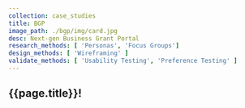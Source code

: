 ```yaml
---
collection: case_studies
title: BGP
image_path: ./bgp/img/card.jpg
desc: Next-gen Business Grant Portal
research_methods: [ 'Personas', 'Focus Groups']
design_methods: [ 'Wireframing' ]
validate_methods: [ 'Usability Testing', 'Preference Testing' ]
---
```


## {{page.title}}!